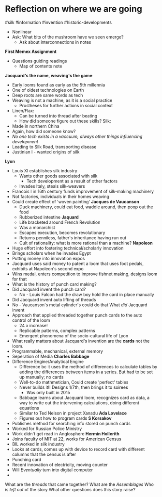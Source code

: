 
# Reflection on where we are going

#silk #information #invention #historic-developments 

- Nonlinear
- Ask: What bits of the mushroom have we seen emerge?
	- Ask about interconnections in notes

**First Memex Assignment**
- Questions guiding readings 
	- Map of contents note

**Jacquard's the name, weaving's the game**
- Early looms found as early as the 5th millennia
- One of oldest technologies on Earth
- Deep roots are same words as tech
- Weaving is not a machine, as it is a social practice
	- Prostheses for further actions in social context
- Linen/Flax:
	- Can be turned into thread after beating
	- How did someone figure out these skills?
Silk:
- Made in northern China
- Again, how did someone know?
- *No one tech exists in a vaccuum, always other things influencing development*
- Leading to Silk Road, transporting disease
- Justinian I - wanted origins of silk

**Lyon**
- Louis XI establishes silk industry
	- Wants other goods associated with silk
		- Tech development as a result of other factors
	- Invades Italy, steals silk-weavers
- Francois I in 16th century funds improvement of silk-making machinery
- Not factories, individuals in their homes weaving 
- Could create effect of 'woven painting'
**Jacques de Vaucanson**
	- Duck machinery, could eat food, waddle around, then poop out the food
	- Rubberized intestine
**Jaquard**
	- Life bracketed around French Revolution
	- Was a monarchist
	- Escapes execution, becomes revolutionary
	- Returns penniless, father's inheritance having run out
	- Cult of rationality: what is more rational than a machine?
**Napoleon**
- Huge effort into fostering technical/scholarly innovation
- Brings scholars when he invades Egypt
- Putting money into innovation expos
- Jacquard uses said money to patent a loom that uses foot pedals, exhibits at Napoleon's second expo
- Wins medal, enters competition to improve fishnet making, designs loom for that
- What is the history of punch card making?
- Did Jacquard invent the punch card?
	- No - Louis Falcon had the draw boy hold the card in place manually
- Did Jacquard invent auto lifting of threads
- No - Vaucanson's metal cylinder's could do that
What *did* Jacquard invent
- Approach that applied threaded together punch cards to the auto control of the loom
	- 24 x increase!
	- Replicable patterns, complex patterns
	- Emergent phenomena of the socio-cultural life of Lyon
- What really matters about Jacquard's invention are the **cards** not the loom.
- Programmable, mechanical, external memory
- Seperation of Media
**Charles Babbage**
- Difference Engine/Analytical Engine
	- Difference bc it uses the method of differences to calculate tables by adding the differences between items in a series. But had to be set up manually; no cards
	- Well-to-do mathmetician, Could create 'perfect' tables
	- Never builds it!! Designs 1/7th, then brings it to soirees
		- Was only built in 2015
	- Babbage learns about Jacquard loom, recognizes card as data, a way to write out the intervening calculations, doing different equations
	- Similar to Ted Nelson in project Xanadu
	**Ada Lovelace**
	- Figures out how to program cards
**S Korsakov**
- Publishes method for searching info stored on punch cards
- Worked for Russian Police Ministry
- Work didn't get read in Anglosphere
**Hermin Hollerith**
- Joins faculty of MIT at 22, works for American Census
- BIL worked in silk industry
- Looks at cards, comes up with device to record card with different columns that the census is after
- Punching card
- Recent innovation of electricity, moving counter
- Will *Eventually* turn into digital computer
- 
What are the *threads* that came together?
What are the *Assemblages*
Who is *left out* of the story
What other questions does this story raise?
